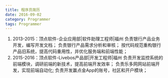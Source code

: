 ```yaml
---
title: 程序员简历
date: 2016-09-02
category: Programmer
tags: Programmer
---
```


1. 2013-2015：顶点软件-企业应用部|软件助理工程师|福州
  负责银行产品业务开发，编写开发文档；
  负责银行产品需求分析和审核；
  按代码规范重构银行产品旧系统，提高代码重用性，并优化服务端和前端性能；
2. 2015-2016：顶点软件-Livebos产品部|开发工程师|福州
  负责开发监控系统的前端模块，调研前端的新技术，提高前端开发效率；
  负责乐多网网站前端开发，实现前端自动化;
  负责开发赢点金App的账号，社区和开户模块；
